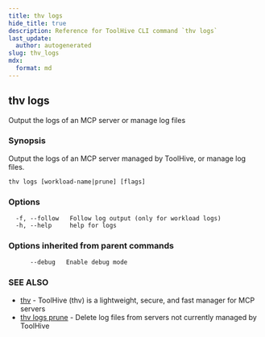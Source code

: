 ```yaml
---
title: thv logs
hide_title: true
description: Reference for ToolHive CLI command `thv logs`
last_update:
  author: autogenerated
slug: thv_logs
mdx:
  format: md
---
```


## thv logs

Output the logs of an MCP server or manage log files

### Synopsis

Output the logs of an MCP server managed by ToolHive, or manage log files.

```
thv logs [workload-name|prune] [flags]
```

### Options

```
  -f, --follow   Follow log output (only for workload logs)
  -h, --help     help for logs
```

### Options inherited from parent commands

```
      --debug   Enable debug mode
```

### SEE ALSO

* [thv](thv.md)	 - ToolHive (thv) is a lightweight, secure, and fast manager for MCP servers
* [thv logs prune](thv_logs_prune.md)	 - Delete log files from servers not currently managed by ToolHive

